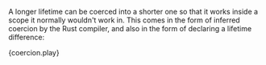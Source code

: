 A longer lifetime can be coerced into a shorter one 
so that it works inside a scope it normally wouldn't work in.
This comes in the form of inferred coercion by the Rust compiler,
and also in the form of declaring a lifetime difference:

{coercion.play}
